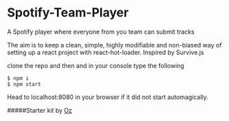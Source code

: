 # Spotify-Team-Player
A Spotify player where everyone from you team can submit tracks

The aim is to keep a clean, simple, highly modifiable and non-biased way of setting up a react project with react-hot-loader. Inspired by Survive.js

clone the repo and then and in your console type the following

```
$ npm i 
$ npm start
```

Head to localhost:8080 in your browser if it did not start automagically.

#####Starter kit by [Oz](https://github.com/Ositoozy/webpack-react-starter) 